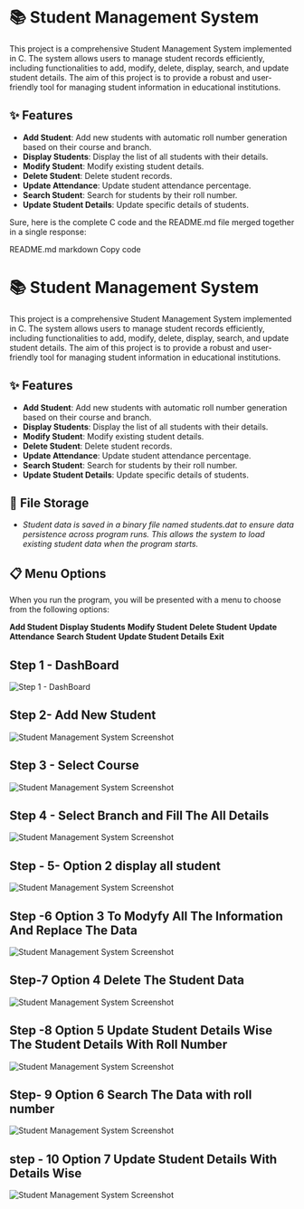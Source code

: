 # 📚 Student Management System

This project is a comprehensive Student Management System implemented in C. The system allows users to manage student records efficiently, including functionalities to add, modify, delete, display, search, and update student details. The aim of this project is to provide a robust and user-friendly tool for managing student information in educational institutions.

## ✨ Features

- **Add Student**: Add new students with automatic roll number generation based on their course and branch.
- **Display Students**: Display the list of all students with their details.
- **Modify Student**: Modify existing student details.
- **Delete Student**: Delete student records.
- **Update Attendance**: Update student attendance percentage.
- **Search Student**: Search for students by their roll number.
- **Update Student Details**: Update specific details of students.


Sure, here is the complete C code and the README.md file merged together in a single response:

README.md
markdown
Copy code
# 📚 Student Management System

This project is a comprehensive Student Management System implemented in C. The system allows users to manage student records efficiently, including functionalities to add, modify, delete, display, search, and update student details. The aim of this project is to provide a robust and user-friendly tool for managing student information in educational institutions.

## ✨ Features

- **Add Student**: Add new students with automatic roll number generation based on their course and branch.
- **Display Students**: Display the list of all students with their details.
- **Modify Student**: Modify existing student details.
- **Delete Student**: Delete student records.
- **Update Attendance**: Update student attendance percentage.
- **Search Student**: Search for students by their roll number.
- **Update Student Details**: Update specific details of students.


## 💾 File Storage
- *Student data is saved in a binary file named students.dat to ensure data persistence across program runs. This allows the system to load existing student data when the program starts.*
## 📋 Menu Options
When you run the program, you will be presented with a menu to choose from the following options:

**Add Student**
**Display Students**
**Modify Student**
**Delete Student**
**Update Attendance**
**Search Student**
**Update Student Details**
**Exit**

## Step 1 - DashBoard 

![Step 1 - DashBoard ](https://drive.google.com/uc?export=view&id=1ifQ8GyCbiDgwU5yxduIo4BJUlNJ3qtVg)
## Step 2- Add New Student

![Student Management System Screenshot](https://drive.google.com/uc?export=view&id=1CGEGC7Xu1HpaeaXby9I_wGpZ8314yL2V)

## Step 3 - Select Course

![Student Management System Screenshot](https://drive.google.com/uc?export=view&id=19oTSqo_48sr84RfcwRMZ6Y4-h3hpFF3g)
## Step 4 - Select Branch and Fill The All Details

![Student Management System Screenshot](https://drive.google.com/uc?export=view&id=1HBv5daWhwY7qpYKJT3UGcwPqSEYYd_Wl)
## Step - 5- Option 2 display all student

![Student Management System Screenshot](https://drive.google.com/uc?export=view&id=1oIwwv4lddIl9P3-SW0dj2v_AsqhhumVJ)
## Step -6 Option 3 To Modyfy All The Information And Replace The Data

![Student Management System Screenshot](https://drive.google.com/uc?export=view&id=1P1hIfKfgv24cZZuUKS7uk7L1d3moG65t)
## Step-7 Option 4 Delete The Student Data

![Student Management System Screenshot](https://drive.google.com/uc?export=view&id=1Y9B7ei42Unm1Orj3Mja1fPvF1-8m89as)
## Step -8 Option 5 Update Student Details Wise The Student Details With Roll Number

![Student Management System Screenshot](https://drive.google.com/uc?export=view&id=1fAHGNvFFx-KoybMiHzVvD95T_ndrDLLk)
## Step- 9 Option 6 Search The Data with roll number

![Student Management System Screenshot](https://drive.google.com/uc?export=view&id=1lUCx8jR7m4QPooMOkOmVuzQAzqquqElW)
## step - 10 Option 7 Update Student Details With Details Wise 

![Student Management System Screenshot](https://drive.google.com/uc?export=view&id=1BDRVVNxHZ_LeKEV9JYMKqgKadtHonKqa)
